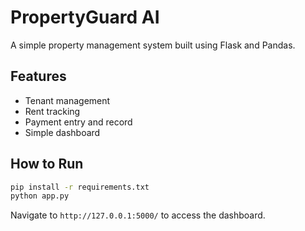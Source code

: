 # PropertyGuard AI

A simple property management system built using Flask and Pandas.

## Features
- Tenant management
- Rent tracking
- Payment entry and record
- Simple dashboard

## How to Run

```bash
pip install -r requirements.txt
python app.py
```

Navigate to `http://127.0.0.1:5000/` to access the dashboard.